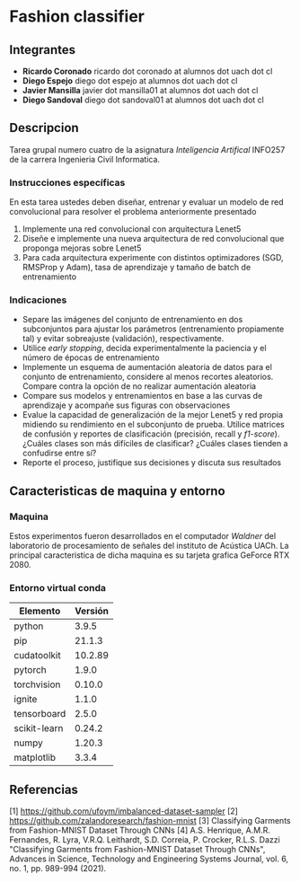 # Fashion classifier


## Integrantes
- **Ricardo Coronado** ricardo dot coronado at alumnos dot uach dot cl
- **Diego Espejo** diego dot espejo at alumnos dot uach dot cl
- **Javier Mansilla** javier dot mansilla01 at alumnos dot uach dot cl
- **Diego Sandoval** diego dot sandoval01 at alumnos dot uach dot cl

## Descripcion

Tarea grupal numero cuatro de la asignatura *Inteligencia Artifical* INFO257 de la carrera Ingenieria Civil Informatica.


### Instrucciones específicas

En esta tarea ustedes deben diseñar, entrenar y evaluar un modelo de red convolucional  para resolver el problema anteriormente presentado

1. Implemente una red convolucional con arquitectura Lenet5
1. Diseñe e implemente una nueva arquitectura de red convolucional que proponga mejoras sobre Lenet5
1. Para cada arquitectura experimente con distintos optimizadores (SGD, RMSProp y Adam), tasa de aprendizaje y tamaño de batch de entrenamiento

### Indicaciones

- Separe las imágenes del conjunto de entrenamiento en dos subconjuntos para ajustar los parámetros (entrenamiento propiamente tal) y evitar sobreajuste (validación), respectivamente. 
- Utilice *early stopping*, decida experimentalmente la paciencia y el número de épocas de entrenamiento
- Implemente un esquema de aumentación aleatoria de datos para el conjunto de entrenamiento, considere al menos recortes aleatorios. Compare contra la opción de no realizar aumentación aleatoria
- Compare sus modelos y entrenamientos en base a las curvas de aprendizaje y acompañe sus figuras con observaciones 
- Evalue la capacidad de generalización de la mejor Lenet5 y red propia midiendo su rendimiento en el subconjunto de prueba. Utilice matrices de confusión y reportes de clasificación (precisión, recall y *f1-score*). ¿Cuáles clases son más difíciles de clasificar? ¿Cuáles clases tienden a confudirse entre sí?
- Reporte el proceso, justifique sus decisiones y discuta sus resultados

## Caracteristicas de maquina y entorno

### Maquina
Estos experimentos fueron desarrollados en el computador *Waldner* del laboratorio de procesamiento de señales del instituto de Acústica UACh. La principal caracteristica de dicha maquina es su tarjeta grafica GeForce RTX 2080.


### Entorno virtual conda
|Elemento|Versión|
|--------|-------|
|python|3.9.5|
|pip|21.1.3|
|cudatoolkit|10.2.89|
|pytorch|1.9.0|
|torchvision|0.10.0|
|ignite|1.1.0|
|tensorboard|2.5.0|
|scikit-learn|0.24.2|
|numpy|1.20.3|
|matplotlib|3.3.4|

## Referencias
[1] https://github.com/ufoym/imbalanced-dataset-sampler
[2] https://github.com/zalandoresearch/fashion-mnist
[3] Classifying Garments from Fashion-MNIST Dataset Through CNNs
[4] A.S. Henrique, A.M.R. Fernandes, R. Lyra, V.R.Q. Leithardt, S.D. Correia, P. Crocker, R.L.S. Dazzi "Classifying Garments from Fashion-MNIST Dataset Through CNNs", Advances in Science, Technology and Engineering Systems Journal, vol. 6, no. 1, pp. 989-994 (2021).
